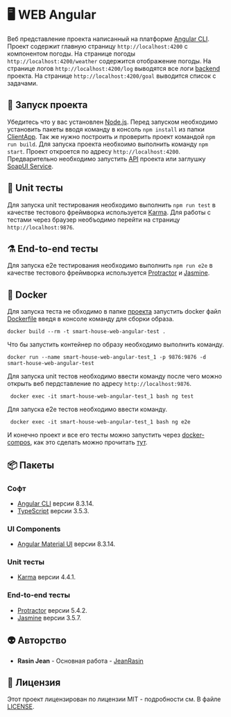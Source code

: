 # 🖥 WEB Angular 
Веб представление проекта написанный на платформе [Angular CLI](https://github.com/angular/angular-cli). Проект содержит главную страницу `http://localhost:4200` с компонентом погоды. На странице погоды `http://localhost:4200/weather` содержится отображение погоды. На странице логов `http://localhost:4200/log` выводятся все логи [backend](https://github.com/JeanRasin/SmartHouse/tree/master/API/SmartHouseAPI) проекта.
На странице `http://localhost:4200/goal` выводится список с задачами.

## 🚀 Запуск проекта
Убедитесь что у вас установлен [Node.js](https://nodejs.org/en/download). Перед запуском необходимо установить пакеты вводя команду в консоль `npm install` из папки [ClientApp](ClientApp). Так же нужно построить и проверить проект командой `npm run build`. Для запуска проекта необхоимо выполнить команду `npm start`. Проект откроется по адресу `http://localhost:4200`. Предварительно необходимо запустить [API](https://github.com/JeanRasin/SmartHouse/tree/master/API/SmartHouseAPI) проекта или заглушку [SoapUI Service](https://github.com/JeanRasin/SmartHouse/tree/master/Other/SoapUI%20Services).

## 🧪 Unit тесты
Для запуска unit тестирования необходимо выполнить `npm run test` в качестве тестового фреймворка используется [Karma](https://karma-runner.github.io). Для работы с тестами через браузер необъодимо перейти на страницу `http://localhost:9876`.

## ⚗️ End-to-end тесты
Для запуска e2e тестирования необходимо выполнить `npm run e2e` в качестве тестового фреймворка используется [Protractor](http://www.protractortest.org/) и [Jasmine](https://jasmine.github.io/).

## 🐳 Docker 
Для запуска теста не обходимо в папке [проекта](https://github.com/JeanRasin/SmartHouse) запустить docker файл [Dockerfile](https://github.com/JeanRasin/SmartHouse/blob/master/Dockerfile) введя в консоле команду для сборки образа.
```docker
docker build --rm -t smart-house-web-angular-test .
```
Что бы запустить контейнер по образу необходимо выполнить команду.
```docker
docker run --name smart-house-web-angular-test_1 -p 9876:9876 -d smart-house-web-angular-test
```
Для запуска unit тестов необходимо ввести команду после чего можно открыть веб пердставление по адресу `http://localhost:9876`.
```docker
 docker exec -it smart-house-web-angular-test_1 bash ng test
```
Для запуска e2e тестов необходимо ввести команду.
```docker
 docker exec -it smart-house-web-angular-test_1 bash ng e2e
```
И конечно проект и все его тесты можно запустить через [docker-compos](https://github.com/JeanRasin/SmartHouse), как это сделать можно прочитать [тут](https://github.com/JeanRasin/SmartHouse/blob/master/README.md#-docker). 

## 📦 Пакеты
### Софт
* [Angular CLI](https://github.com/angular/angular-cli) версии 8.3.14.
* [TypeScript](https://github.com/microsoft/TypeScript) версии 3.5.3.

### UI Components
* [Angular Material UI](https://material.angular.io/) версии 8.3.14.

### Unit тесты
* [Karma](https://karma-runner.github.io) версии 4.4.1.

### End-to-end тесты
* [Protractor](http://www.protractortest.org/) версии 5.4.2.
* [Jasmine](https://jasmine.github.io/) версии 3.5.7.

## 👽 Авторство
 * **Rasin Jean** - Основная работа - [JeanRasin](https://github.com/JeanRasin)
 
## 📜 Лицензия
Этот проект лицензирован по лицензии MIT - подробности см. В файле [LICENSE](https://github.com/JeanRasin/SmartHouse/blob/master/LICENSE).
